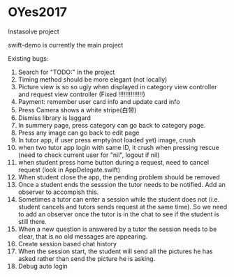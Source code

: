 # OYes2017
Instasolve project

swift-demo is currently the main project

Existing bugs:
1. Search for "TODO:" in the project
2. Timing method should be more elegant (not locally)
3. Picture view is so so ugly when displayed in category view controller and request view controller (Fixed !!!!!!!!!!!!!!)
4. Payment: remember user card info and update card info
5. Press Camera shows a white stripe(白带)
6. Dismiss library is laggard
7. In summery page, press category can go back to category page.
8. Press any image can go back to edit page
9. In tutor app, if user press empty(not loaded yet) image, crush
10. when two tutor app login with same ID, it crush when pressing rescue (need to check current user for "nil", logout if nil)
11. when student press home button during a request, need to cancel request (look in AppDelegate.swift)
12. When student close the app, the pending problem should be removed
13. Once a student ends the sesssion the tutor needs to be notified. Add an observer to accompish this.
14. Sometimes a tutor can enter a session while the student does not (i.e. student cancels and tutors sends request at the same time). So we need to add an observer once the tutor is in the chat to see if the student is still there.
15. When a new question is answered by a tutor the session needs to be clear, that is no old messages are appearing.
16. Create session based chat history
17. When the session start, the student will send all the pictures he has asked rather than send the picture he is asking. 
18. Debug auto login

